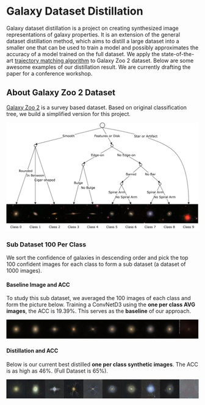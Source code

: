 # Galaxy Dataset Distillation

Galaxy dataset distillation is a project on creating synthesized image representations of galaxy properties. It is an extension of the general dataset distillation method, which aims to distill a large dataset into a smaller one that can be used to train a model and possibly approximates the accuracy of a model trained on the full dataset. We apply the state-of-the-art [trajectory matching algorithm](https://georgecazenavette.github.io/mtt-distillation/) to Galaxy Zoo 2 dataset. Below are some awesome examples of our distillation result. We are currently drafting the paper for a conference workshop.

## About Galaxy Zoo 2 Dataset

[Galaxy Zoo 2](https://academic.oup.com/mnras/article/435/4/2835/1022913) is a survey based dataset. Based on original classification tree, we build a simplified version for this project.

![Classification Tree](docs/gz2_tree.png)

### Sub Dataset 100 Per Class

We sort the confidence of galaxies in descending order and pick the top 100 confident images for each class to form a sub dataset (a dataset of 1000 images).

#### Baseline Image and ACC

To study this sub dataset, we averaged the 100 images of each class and form the picture below. Training a ConvNetD3 using the **one per class AVG images**, the ACC is $19.39$%. This serves as the **baseline** of our approach.

![100 avg](docs/gzoo2-1-per-class-AVG-of-100-dataset-0-9.png)

#### Distillation and ACC

Below is our current best distilled **one per class synthetic images**. The ACC is as high as $46$%. (Full Dataset is $65$%).

![100 distill](docs/distill_100_per_class_0.46_ACC.png)